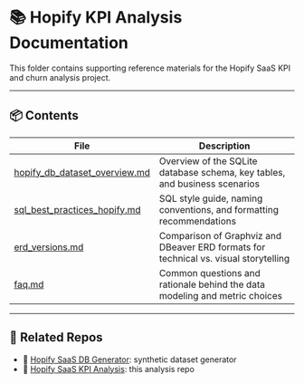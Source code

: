 # 📚 Hopify KPI Analysis Documentation

This folder contains supporting reference materials for the Hopify SaaS KPI and churn analysis project.

---

## 📦 Contents

| File | Description |
|------|-------------|
| [hopify_db_dataset_overview.md](hopify_db_dataset_overview.md) | Overview of the SQLite database schema, key tables, and business scenarios |
| [sql_best_practices_hopify.md](sql_best_practices_hopify.md) | SQL style guide, naming conventions, and formatting recommendations |
| [erd_versions.md](erd_versions.md) | Comparison of Graphviz and DBeaver ERD formats for technical vs. visual storytelling |
| [faq.md](faq.md) | Common questions and rationale behind the data modeling and metric choices |

---

## 🔗 Related Repos

- 📂 [Hopify SaaS DB Generator](https://github.com/your-username/hopify-saas-db-generator): synthetic dataset generator
- 📂 [Hopify SaaS KPI Analysis](https://github.com/your-username/hopify-saas-kpi-analysis): this analysis repo